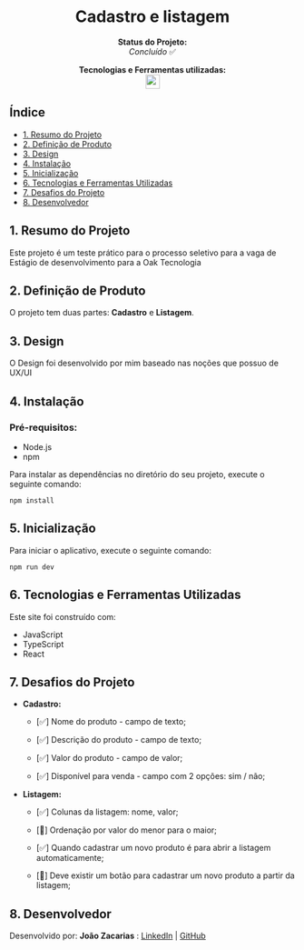 <h1 align="center">Cadastro e listagem</h1>
<div align="center">

<p align="center"><strong>Status do Projeto:<br></strong> <i>Concluído</i> ✅</p>

</div>
<p align="center">
<span><strong>Tecnologias e Ferramentas utilizadas:</strong></span>
<br>
  <a href="https://skillicons.dev">
    <img src="https://skillicons.dev/icons?i=ts,js,react,github,git" style="height: 25px;"/>
  </a>
</p>

## Índice

- [1. Resumo do Projeto](#1-resumo-do-projeto)
- [2. Definição de Produto](#2-definição-de-produto)
- [3. Design](#3-design)
- [4. Instalação](#4-instalação)
- [5. Inicialização](#5-inicialização)
- [6. Tecnologias e Ferramentas Utilizadas](#6-tecnologias-e-ferramentas-utilizadas)
- [7. Desafios do Projeto](#7-desafios-do-projeto)
- [8. Desenvolvedor](#8-desenvolvedor)

## 1. Resumo do Projeto

Este projeto é um teste prático para o processo seletivo para a vaga de Estágio de desenvolvimento para a Oak Tecnologia

## 2. Definição de Produto

O projeto tem duas partes: **Cadastro** e **Listagem**.

## 3. Design

O Design foi desenvolvido por mim baseado nas noções que possuo de UX/UI

## 4. Instalação

### Pré-requisitos:

- Node.js
- npm

Para instalar as dependências no diretório do seu projeto, execute o seguinte comando:

```
npm install
```

## 5. Inicialização

Para iniciar o aplicativo, execute o seguinte comando:

```
npm run dev
```

## 6. Tecnologias e Ferramentas Utilizadas

Este site foi construído com:

- JavaScript
- TypeScript
- React

## 7. Desafios do Projeto

- **Cadastro:**

  - [✅] Nome do produto - campo de texto;

  - [✅] Descrição do produto - campo de texto;

  - [✅] Valor do produto - campo de valor;

  - [✅] Disponível para venda - campo com 2 opções: sim / não;

- **Listagem:**

  - [✅] Colunas da listagem: nome, valor;

  - [🚧] Ordenação por valor do menor para o maior;

  - [✅] Quando cadastrar um novo produto é para abrir a listagem automaticamente;

  - [🚧] Deve existir um botão para cadastrar um novo produto a partir da listagem;

## 8. Desenvolvedor

Desenvolvido por: **João Zacarias** : [LinkedIn](https://br.linkedin.com/in/joão-zacarias-neto-593441237) | [GitHub](https://github.com/joao-zac)